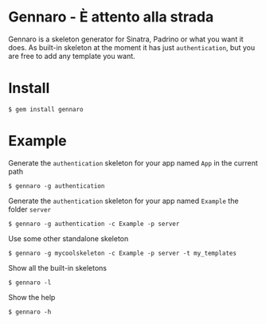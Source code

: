 Gennaro - È attento alla strada
=================================================
Gennaro is a skeleton generator for Sinatra, Padrino or what you want it does.
As built-in skeleton at the moment it has just `authentication`, but you are free to add any template you want.


Install
====
`$ gem install gennaro`


Example
====
Generate the `authentication` skeleton for your app named `App` in the current path

`$ gennaro -g authentication`


Generate the `authentication` skeleton for your app named `Example` the folder `server`

`$ gennaro -g authentication -c Example -p server`


Use some other standalone skeleton

`$ gennaro -g mycoolskeleton -c Example -p server -t my_templates`


Show all the built-in skeletons

`$ gennaro -l`


Show the help

`$ gennaro -h`
